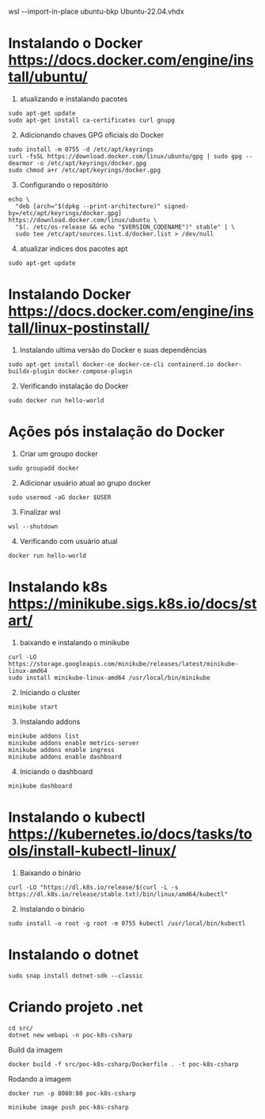 wsl --import-in-place ubuntu-bkp Ubuntu-22.04.vhdx

# Instalando o Docker https://docs.docker.com/engine/install/ubuntu/

1. atualizando e instalando pacotes

```
sudo apt-get update
sudo apt-get install ca-certificates curl gnupg
```

2. Adicionando chaves GPG oficiais do Docker

```
sudo install -m 0755 -d /etc/apt/keyrings
curl -fsSL https://download.docker.com/linux/ubuntu/gpg | sudo gpg --dearmor -o /etc/apt/keyrings/docker.gpg
sudo chmod a+r /etc/apt/keyrings/docker.gpg
```

3. Configurando o repositório

```
echo \
  "deb [arch="$(dpkg --print-architecture)" signed-by=/etc/apt/keyrings/docker.gpg] https://download.docker.com/linux/ubuntu \
  "$(. /etc/os-release && echo "$VERSION_CODENAME")" stable" | \
  sudo tee /etc/apt/sources.list.d/docker.list > /dev/null
```

4. atualizar indices dos pacotes apt

```
sudo apt-get update
```

# Instalando Docker https://docs.docker.com/engine/install/linux-postinstall/

1. Instalando ultima versão do Docker e suas dependências

```
sudo apt-get install docker-ce docker-ce-cli containerd.io docker-buildx-plugin docker-compose-plugin
```

2. Verificando instalação do Docker

```
sudo docker run hello-world
```

# Ações pós instalação do Docker

1. Criar um groupo docker 

```
sudo groupadd docker
```

2. Adicionar usuário atual ao grupo docker

```
sudo usermod -aG docker $USER
```

3. Finalizar wsl

```
wsl --shutdown
```

4. Verificando com usuário atual

```
docker run hello-world
```

# Instalando k8s https://minikube.sigs.k8s.io/docs/start/

1. baixando e instalando o minikube

```
curl -LO https://storage.googleapis.com/minikube/releases/latest/minikube-linux-amd64
sudo install minikube-linux-amd64 /usr/local/bin/minikube
```

2. Iniciando o cluster

```
minikube start
```

3. Instalando addons

```
minikube addons list
minikube addons enable metrics-server
minikube addons enable ingress
minikube addons enable dashboard
```

4. Iniciando o dashboard

```
minikube dashboard
```

# Instalando o kubectl https://kubernetes.io/docs/tasks/tools/install-kubectl-linux/

1. Baixando o binário

```
curl -LO "https://dl.k8s.io/release/$(curl -L -s https://dl.k8s.io/release/stable.txt)/bin/linux/amd64/kubectl"
```

2. Instalando o binário

```
sudo install -o root -g root -m 0755 kubectl /usr/local/bin/kubectl
```

# Instalando o dotnet

```
sudo snap install dotnet-sdk --classic
```

# Criando projeto .net

```
cd src/
dotnet new webapi -n poc-k8s-csharp
```

Build da imagem

```
docker build -f src/poc-k8s-csharp/Dockerfile . -t poc-k8s-csharp
```

Rodando a imagem

```
docker run -p 8080:80 poc-k8s-csharp
```

```
minikube image push poc-k8s-csharp
```

